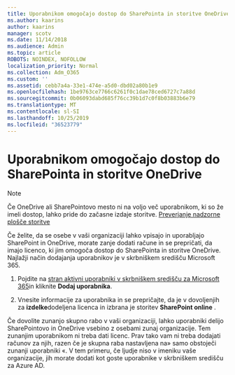 ```yaml
---
title: Uporabnikom omogočajo dostop do SharePointa in storitve OneDrive
ms.author: kaarins
author: kaarins
manager: scotv
ms.date: 11/14/2018
ms.audience: Admin
ms.topic: article
ROBOTS: NOINDEX, NOFOLLOW
localization_priority: Normal
ms.collection: Adm_O365
ms.custom: ''
ms.assetid: cebb7a4a-33e1-474e-a5d0-dbd02a80b1e9
ms.openlocfilehash: 1be9763ce7766c6261f0c1dae78ced6727c7a88d
ms.sourcegitcommit: 0b06093dabd685f76cc39b1d7c0f8b03883b6e79
ms.translationtype: MT
ms.contentlocale: sl-SI
ms.lasthandoff: 10/25/2019
ms.locfileid: "36523779"
---
```

# <a name="give-users-access-to-sharepoint-and-onedrive"></a>Uporabnikom omogočajo dostop do SharePointa in storitve OneDrive

> [!NOTE]
> Če OneDrive ali SharePointovo mesto ni na voljo več uporabnikom, ki so že imeli dostop, lahko pride do začasne izdaje storitve. [Preverjanje nadzorne plošče storitve](https://portal.office.com/adminportal/home#/servicehealth)
  
Če želite, da se osebe v vaši organizaciji lahko vpisajo in uporabljajo SharePoint in OneDrive, morate zanje dodati račune in se prepričati, da imajo licenco, ki jim omogoča dostop do SharePointa in storitve OneDrive. Najlažji način dodajanja uporabnikov je v skrbniškem središču Microsoft 365.
  
1. Pojdite na [stran aktivni uporabniki v skrbniškem središču za Microsoft 365](https://portal.office.com/adminportal/home#/users)in kliknite **Dodaj uporabnika**.
    
2. Vnesite informacije za uporabnika in se prepričajte, da je v dovoljenjih za **izdelke**dodeljena licenca in izbrana je storitev **SharePoint online** . 
    
Če dovolite zunanjo skupno rabo v vaši organizaciji, lahko uporabniki delijo SharePointovo in OneDrive vsebino z osebami zunaj organizacije. Tem zunanjim uporabnikom ni treba dati licenc. Prav tako vam ni treba dodajati računov za njih, razen če je skupna raba nastavljena na» samo obstoječi zunanji uporabniki «. V tem primeru, če ljudje niso v imeniku vaše organizacije, jih morate dodati kot goste uporabnike v skrbniškem središču za Azure AD.
  

